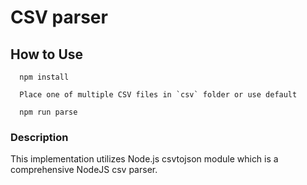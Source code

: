 # CSV parser

## How to Use

```
  npm install

  Place one of multiple CSV files in `csv` folder or use default

  npm run parse
```

### Description

This implementation utilizes Node.js csvtojson module which is a comprehensive NodeJS csv parser.
